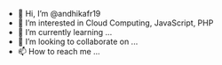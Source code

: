- 👋 Hi, I’m @andhikafr19
- 👀 I’m interested in Cloud Computing, JavaScript, PHP
- 🌱 I’m currently learning ...
- 💞️ I’m looking to collaborate on ...
- 📫 How to reach me ...

<!---
andhikafr19/andhikafr19 is a ✨ special ✨ repository because its `README.md` (this file) appears on your GitHub profile.
You can click the Preview link to take a look at your changes.
--->
